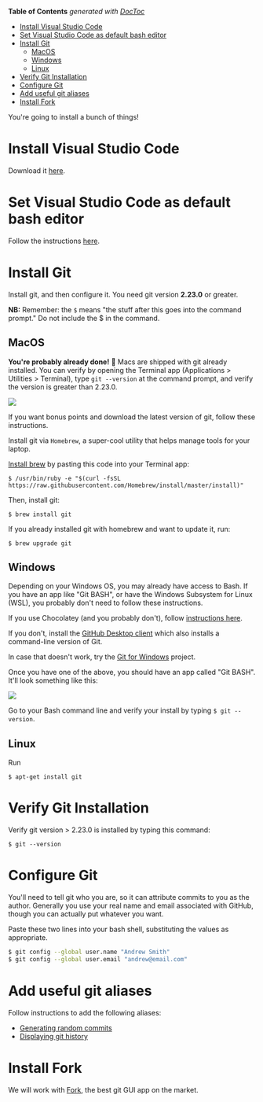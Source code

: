 <!-- START doctoc generated TOC please keep comment here to allow auto update -->
<!-- DON'T EDIT THIS SECTION, INSTEAD RE-RUN doctoc TO UPDATE -->
**Table of Contents**  *generated with [DocToc](https://github.com/thlorenz/doctoc)*

- [Install Visual Studio Code](#install-visual-studio-code)
- [Set Visual Studio Code as default bash editor](#set-visual-studio-code-as-default-bash-editor)
- [Install Git](#install-git)
  - [MacOS](#macos)
  - [Windows](#windows)
  - [Linux](#linux)
- [Verify Git Installation](#verify-git-installation)
- [Configure Git](#configure-git)
- [Add useful git aliases](#add-useful-git-aliases)
- [Install Fork](#install-fork)

<!-- END doctoc generated TOC please keep comment here to allow auto update -->

You're going to install a bunch of things!

# Install Visual Studio Code

Download it [here](https://code.visualstudio.com/).

# Set Visual Studio Code as default bash editor

Follow the instructions [here](https://github.com/AndrewSouthpaw/git-started-workshop#set-vs-code-as-default-editor).

# Install Git

Install git, and then configure it. You need git version **2.23.0** or greater.

**NB:** Remember: the `$` means "the stuff after this goes into the command prompt." Do not include the $ in the command.

## MacOS

**You're probably already done!** 🎉 Macs are shipped with git already installed. You can verify by opening the Terminal app (Applications > Utilities > Terminal), type `git --version` at the command prompt, and verify the version is greater than 2.23.0.

![](https://i.imgur.com/OMV7reD.png)

If you want bonus points and download the latest version of git, follow these instructions.

Install git via `Homebrew`, a super-cool utility that helps manage tools for your laptop.

[Install brew](https://brew.sh/) by pasting this code into your Terminal app:

```
$ /usr/bin/ruby -e "$(curl -fsSL https://raw.githubusercontent.com/Homebrew/install/master/install)"
```

Then, install git:

```
$ brew install git
```

If you already installed git with homebrew and want to update it, run:

```
$ brew upgrade git
```

## Windows

Depending on your Windows OS, you may already have access to Bash. If you have an app like "Git BASH", or have the Windows Subsystem for Linux (WSL), you probably don't need to follow these instructions.

If you use Chocolatey (and you probably don't), follow [instructions here](https://chocolatey.org/packages/git).

If you don't, install the [GitHub Desktop client](https://desktop.github.com/) which also installs a command-line version of Git.

In case that doesn't work, try the [Git for Windows](https://git-scm.com/download/win) project.

Once you have one of the above, you should have an app called "Git BASH". It'll look something like this:

![](https://i.stack.imgur.com/ik8KY.png)

Go to your Bash command line and verify your install by typing `$ git --version`. 

## Linux

Run

```
$ apt-get install git
```

# Verify Git Installation

Verify git version > 2.23.0 is installed by typing this command:

```
$ git --version
```

# Configure Git

You'll need to tell git who you are, so it can attribute commits to you as the author. Generally you use your real name and email associated with GitHub, though you can actually put whatever you want.

Paste these two lines into your bash shell, substituting the values as appropriate.

```bash
$ git config --global user.name "Andrew Smith"
$ git config --global user.email "andrew@email.com"
```

# Add useful git aliases

Follow instructions to add the following aliases:

- [Generating random commits](https://github.com/AndrewSouthpaw/git-started-workshop#tools-for-generating-commits)
- [Displaying git history](https://github.com/AndrewSouthpaw/git-started-workshop#better-git-history)

# Install Fork

We will work with [Fork](https://git-fork.com/), the best git GUI app on the market.
